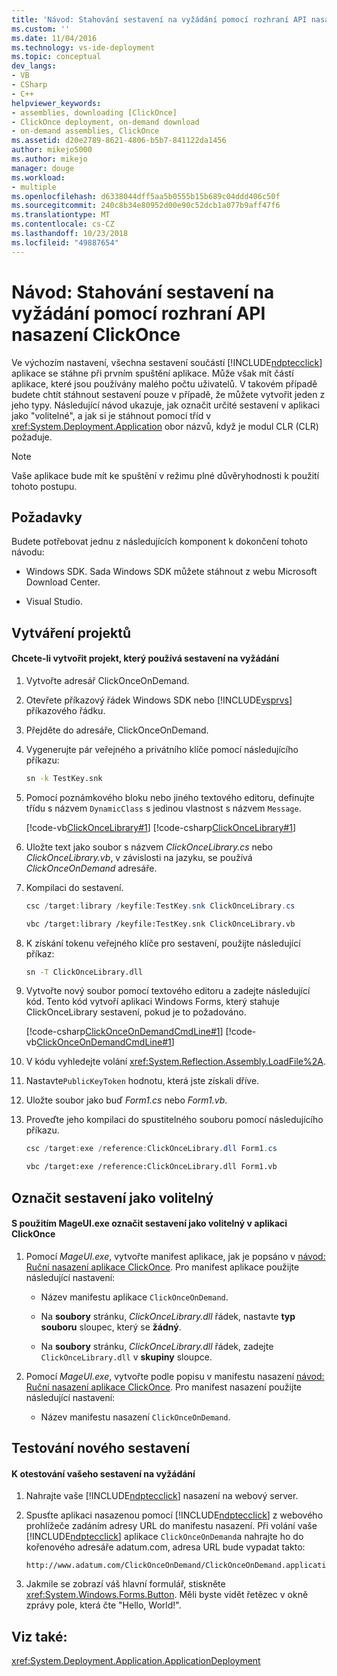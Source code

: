 ```yaml
---
title: 'Návod: Stahování sestavení na vyžádání pomocí rozhraní API nasazení ClickOnce | Dokumentace Microsoftu'
ms.custom: ''
ms.date: 11/04/2016
ms.technology: vs-ide-deployment
ms.topic: conceptual
dev_langs:
- VB
- CSharp
- C++
helpviewer_keywords:
- assemblies, downloading [ClickOnce]
- ClickOnce deployment, on-demand download
- on-demand assemblies, ClickOnce
ms.assetid: d20e2789-8621-4806-b5b7-841122da1456
author: mikejo5000
ms.author: mikejo
manager: douge
ms.workload:
- multiple
ms.openlocfilehash: d6338044dff5aa5b0555b15b689c04ddd406c50f
ms.sourcegitcommit: 240c8b34e80952d00e90c52dcb1a077b9aff47f6
ms.translationtype: MT
ms.contentlocale: cs-CZ
ms.lasthandoff: 10/23/2018
ms.locfileid: "49887654"
---
```

# <a name="walkthrough-download-assemblies-on-demand-with-the-clickonce-deployment-api"></a>Návod: Stahování sestavení na vyžádání pomocí rozhraní API nasazení ClickOnce
Ve výchozím nastavení, všechna sestavení součástí [!INCLUDE[ndptecclick](../deployment/includes/ndptecclick_md.md)] aplikace se stáhne při prvním spuštění aplikace. Může však mít částí aplikace, které jsou používány malého počtu uživatelů. V takovém případě budete chtít stáhnout sestavení pouze v případě, že můžete vytvořit jeden z jeho typy. Následující návod ukazuje, jak označit určité sestavení v aplikaci jako "volitelné", a jak si je stáhnout pomocí tříd v <xref:System.Deployment.Application> obor názvů, když je modul CLR (CLR) požaduje.  
  
> [!NOTE]
>  Vaše aplikace bude mít ke spuštění v režimu plné důvěryhodnosti k použití tohoto postupu.  
  
## <a name="prerequisites"></a>Požadavky  
 Budete potřebovat jednu z následujících komponent k dokončení tohoto návodu:  
  
-   Windows SDK. Sada Windows SDK můžete stáhnout z webu Microsoft Download Center.  
  
-   Visual Studio.  
  
## <a name="create-the-projects"></a>Vytváření projektů  
  
#### <a name="to-create-a-project-that-uses-an-on-demand-assembly"></a>Chcete-li vytvořit projekt, který používá sestavení na vyžádání  
  
1. Vytvořte adresář ClickOnceOnDemand.  
  
2. Otevřete příkazový řádek Windows SDK nebo [!INCLUDE[vsprvs](../code-quality/includes/vsprvs_md.md)] příkazového řádku.  
  
3. Přejděte do adresáře, ClickOnceOnDemand.  
  
4. Vygenerujte pár veřejného a privátního klíče pomocí následujícího příkazu:  
  
   ```cmd  
   sn -k TestKey.snk  
   ```  
  
5. Pomocí poznámkového bloku nebo jiného textového editoru, definujte třídu s názvem `DynamicClass` s jedinou vlastnost s názvem `Message`.  
  
    [!code-vb[ClickOnceLibrary#1](../deployment/codesnippet/VisualBasic/walkthrough-downloading-assemblies-on-demand-with-the-clickonce-deployment-api_1.vb)]
    [!code-csharp[ClickOnceLibrary#1](../deployment/codesnippet/CSharp/walkthrough-downloading-assemblies-on-demand-with-the-clickonce-deployment-api_1.cs)]  
  
6. Uložte text jako soubor s názvem *ClickOnceLibrary.cs* nebo *ClickOnceLibrary.vb*, v závislosti na jazyku, se používá *ClickOnceOnDemand* adresáře.  
  
7. Kompilaci do sestavení.  
  
   ```csharp  
   csc /target:library /keyfile:TestKey.snk ClickOnceLibrary.cs  
   ```  
  
   ```vb  
   vbc /target:library /keyfile:TestKey.snk ClickOnceLibrary.vb  
   ```  
  
8. K získání tokenu veřejného klíče pro sestavení, použijte následující příkaz:  
  
   ```cmd  
   sn -T ClickOnceLibrary.dll  
   ```  
  
9. Vytvořte nový soubor pomocí textového editoru a zadejte následující kód. Tento kód vytvoří aplikaci Windows Forms, který stahuje ClickOnceLibrary sestavení, pokud je to požadováno.  
  
     [!code-csharp[ClickOnceOnDemandCmdLine#1](../deployment/codesnippet/CSharp/walkthrough-downloading-assemblies-on-demand-with-the-clickonce-deployment-api_2.cs)]
     [!code-vb[ClickOnceOnDemandCmdLine#1](../deployment/codesnippet/VisualBasic/walkthrough-downloading-assemblies-on-demand-with-the-clickonce-deployment-api_2.vb)]  
  
10. V kódu vyhledejte volání <xref:System.Reflection.Assembly.LoadFile%2A>.  
  
11. Nastavte`PublicKeyToken` hodnotu, která jste získali dříve.  
  
12. Uložte soubor jako buď *Form1.cs* nebo *Form1.vb*.  
  
13. Proveďte jeho kompilaci do spustitelného souboru pomocí následujícího příkazu.  
  
    ```csharp  
    csc /target:exe /reference:ClickOnceLibrary.dll Form1.cs  
    ```  
  
    ```vb  
    vbc /target:exe /reference:ClickOnceLibrary.dll Form1.vb  
    ```  
  
## <a name="mark-assemblies-as-optional"></a>Označit sestavení jako volitelný  
  
#### <a name="to-mark-assemblies-as-optional-in-your-clickonce-application-by-using-mageuiexe"></a>S použitím MageUI.exe označit sestavení jako volitelný v aplikaci ClickOnce  
  
1.  Pomocí *MageUI.exe*, vytvořte manifest aplikace, jak je popsáno v [návod: Ruční nasazení aplikace ClickOnce](../deployment/walkthrough-manually-deploying-a-clickonce-application.md). Pro manifest aplikace použijte následující nastavení:  
  
    -   Název manifestu aplikace `ClickOnceOnDemand`.  
  
    -   Na **soubory** stránku, *ClickOnceLibrary.dll* řádek, nastavte **typ souboru** sloupec, který se **žádný**.  
  
    -   Na **soubory** stránku, *ClickOnceLibrary.dll* řádek, zadejte `ClickOnceLibrary.dll` v **skupiny** sloupce.  
  
2.  Pomocí *MageUI.exe*, vytvořte podle popisu v manifestu nasazení [návod: Ruční nasazení aplikace ClickOnce](../deployment/walkthrough-manually-deploying-a-clickonce-application.md). Pro manifest nasazení použijte následující nastavení:  
  
    -   Název manifestu nasazení `ClickOnceOnDemand`.  
  
## <a name="testing-the-new-assembly"></a>Testování nového sestavení  
  
#### <a name="to-test-your-on-demand-assembly"></a>K otestování vašeho sestavení na vyžádání  
  
1. Nahrajte vaše [!INCLUDE[ndptecclick](../deployment/includes/ndptecclick_md.md)] nasazení na webový server.  
  
2. Spusťte aplikaci nasazenou pomocí [!INCLUDE[ndptecclick](../deployment/includes/ndptecclick_md.md)] z webového prohlížeče zadáním adresy URL do manifestu nasazení. Při volání vaše [!INCLUDE[ndptecclick](../deployment/includes/ndptecclick_md.md)] aplikace `ClickOnceOnDemand`a nahrajte ho do kořenového adresáře adatum.com, adresa URL bude vypadat takto:  
  
   ```  
   http://www.adatum.com/ClickOnceOnDemand/ClickOnceOnDemand.application  
   ```  
  
3. Jakmile se zobrazí váš hlavní formulář, stiskněte <xref:System.Windows.Forms.Button>. Měli byste vidět řetězec v okně zprávy pole, která čte "Hello, World!".  
  
## <a name="see-also"></a>Viz také:  
 <xref:System.Deployment.Application.ApplicationDeployment>